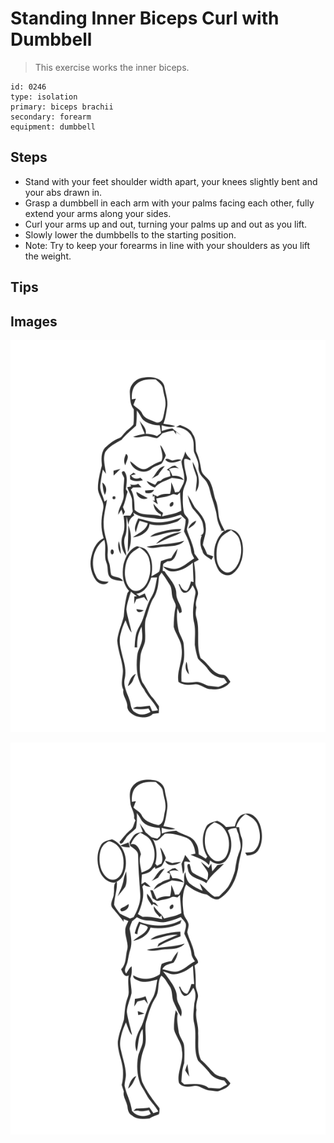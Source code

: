 # Standing Inner Biceps Curl with Dumbbell
> This exercise works the inner biceps.

``` 
id: 0246 
type: isolation 
primary: biceps brachii 
secondary: forearm 
equipment: dumbbell 
``` 

## Steps

 - Stand with your feet shoulder width apart, your knees slightly bent and your abs drawn in.
 - Grasp a dumbbell in each arm with your palms facing each other, fully extend your arms along your sides.
 - Curl your arms up and out, turning your palms up and out as you lift.
 - Slowly lower the dumbbells to the starting position.
 - Note: Try to keep your forearms in line with your shoulders as you lift the weight.

## Tips


## Images

![](./../svg/0246-relaxation.svg)

![](./../svg/0246-tension.svg)
